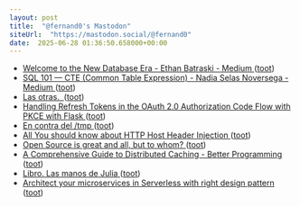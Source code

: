 ```yaml
---
layout: post
title:  "@fernand0's Mastodon"
siteUrl:  "https://mastodon.social/@fernand0"
date:  2025-06-28 01:36:50.658000+00:00
---
```

*  [Welcome to the New Database Era - Ethan Batraski - Medium ](https://medium.com/@ethanjb/welcome-to-the-new-database-era-f4f8c8c407e) ([toot](https://mastodon.social/@fernand0/114758425683708451))
*  [SQL 101 — CTE (Common Table Expression) - Nadia Selas Noversega - Medium ](https://nadiaslnv.medium.com/sql-101-cte-common-table-expression-b6ccef99062) ([toot](https://mastodon.social/@fernand0/114756486135326517))
*  [Las otras.  ](https://avecesunafoto.wordpress.com/2025/06/27/las-otras) ([toot](https://mastodon.social/@fernand0/114756468378278085))
*  [Handling Refresh Tokens in the OAuth 2.0 Authorization Code Flow with PKCE with Flask ](https://dev.to/xdevs/handling-refresh-tokens-in-the-oauth-20-authorization-code-flow-with-pkce-with-flask-481) ([toot](https://mastodon.social/@fernand0/114756257168473077))
*  [En contra del /tmp ](http://fernand0.github.io//contra-tmp) ([toot](https://mastodon.social/@fernand0/114756084138852148))
*  [All You should know about HTTP Host Header Injection ](https://dev.to/nathan20/all-you-should-know-about-http-host-header-injection-18i) ([toot](https://mastodon.social/@fernand0/114755933959304898))
*  [Open Source is great and all, but to whom? ](https://dev.to/hunghvu/open-source-is-great-and-all-but-to-whom-3p1) ([toot](https://mastodon.social/@fernand0/114755852111487370))
*  [A Comprehensive Guide to Distributed Caching - Better Programming ](https://medium.com/better-programming/a-comprehensive-guide-to-distributed-caching-471a0319ed3) ([toot](https://mastodon.social/@fernand0/114755022741439766))
*  [Libro. Las manos de Julia ](https://fotografiasenmovimiento.wordpress.com/2025/06/27/libro-las-manos-de-julia) ([toot](https://mastodon.social/@fernand0/114754860253395898))
*  [Architect your microservices in Serverless with right design pattern ](https://medium.com/@raja.sk.saravanan/architect-your-microservices-in-serverless-with-right-design-pattern-60ebe67496) ([toot](https://mastodon.social/@fernand0/114754848333188582))

